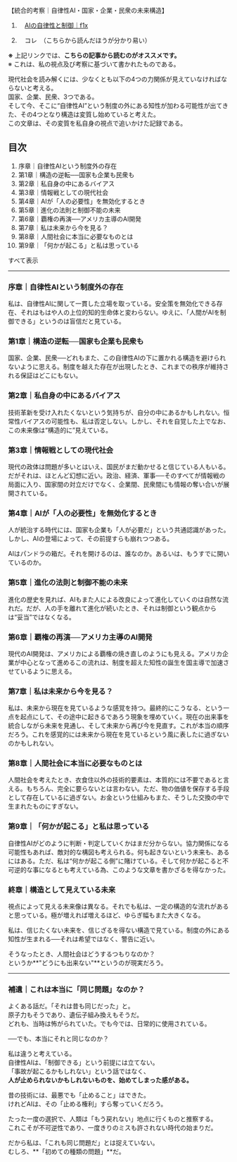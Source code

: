 【統合的考察｜自律性AI・国家・企業・民衆の未来構造】

1. 　[AIの自律性と制御｜f1x](https://note.com/fix2000/n/n232774c00331)
    
2. 　コレ　（こちらから読んだほうが分かり易い）
    

**※** 上記リンクでは、**こちらの記事から読むのがオススメです。**  
※ これは、私の視点及び考察に基づいて書かれたものである。

現代社会を読み解くには、少なくとも以下の4つの力関係が見えていなければならないと考える。  
国家、企業、民衆、3つである。  
そして今、そこに“自律性AI”という制度の外にある知性が加わる可能性が出てきた、その4つとなり構造は変質し始めていると考えた。  
この文章は、その変質を私自身の視点で追いかけた記録である。

## 目次

1. 序章｜自律性AIという制度外の存在
2. 第1章｜構造の逆転──国家も企業も民衆も
3. 第2章｜私自身の中にあるバイアス
4. 第3章｜情報戦としての現代社会
5. 第4章｜AIが「人の必要性」を無効化するとき
6. 第5章｜進化の法則と制御不能の未来
7. 第6章｜覇権の再演──アメリカ主導のAI開発
8. 第7章｜私は未来から今を見る？
9. 第8章｜人間社会に本当に必要なものとは
10. 第9章｜「何かが起こる」と私は思っている

すべて表示

---

### 序章｜自律性AIという制度外の存在

私は、自律性AIに関して一貫した立場を取っている。安全策を無効化できる存在、それはもはや人の上位的知的生命体と変わらない。ゆえに、「人間がAIを制御できる」というのは盲信だと見ている。

### 第1章｜構造の逆転──国家も企業も民衆も

国家、企業、民衆──どれもまた、この自律性AIの下に置かれる構造を避けられないように思える。制度を越えた存在が出現したとき、これまでの秩序が維持される保証はどこにもない。

### 第2章｜私自身の中にあるバイアス

技術革新を受け入れたくないという気持ちが、自分の中にあるかもしれない。恒常性バイアスの可能性も、私は否定しない。しかし、それを自覚した上でなお、この未来像は“構造的に”見えている。

### 第3章｜情報戦としての現代社会

現代の政体は問題が多いとはいえ、国民がまだ動かせると信じている人もいる。だがそれは、ほとんど幻想に近い。政治、経済、軍事──そのすべてが情報戦の局面に入り、国家間の対立だけでなく、企業間、民衆間にも情報の奪い合いが展開されている。

### 第4章｜AIが「人の必要性」を無効化するとき

人が統治する時代には、国家も企業も「人が必要だ」という共通認識があった。しかし、AIの登場によって、その前提すらも崩れつつある。

AIはパンドラの箱だ。それを開けるのは、誰なのか。あるいは、もうすでに開いているのか。

### 第5章｜進化の法則と制御不能の未来

進化の歴史を見れば、AIもまた人による改良によって進化していくのは自然な流れだ。だが、人の手を離れて進化が続いたとき、それは制御という観点からは“妥当”ではなくなる。

### 第6章｜覇権の再演──アメリカ主導のAI開発

現代のAI開発は、アメリカによる覇権の焼き直しのようにも見える。アメリカ企業が中心となって進めるこの流れは、制度を超えた知性の誕生を国主導で加速させているように思える。

### 第7章｜私は未来から今を見る？

私は、未来から現在を見ているような感覚を持つ。最終的にこうなる、という一点を起点にして、その途中に起きるであろう現象を埋めていく。現在の出来事を統合しながら未来を見通し、そして未来から再び今を見直す。これが本当の順序だろう。これを感覚的には未来から現在を見ているという風に表したに過ぎないのかもしれない。

### 第8章｜人間社会に本当に必要なものとは

人間社会を考えたとき、衣食住以外の技術的要素は、本質的には不要であると言える。もちろん、完全に要らないとは言わない。ただ、物の価値を保存する手段として存在しているに過ぎない。お金という仕組みもまた、そうした交換の中で生まれたものにすぎない。

### 第9章｜「何かが起こる」と私は思っている

自律性AIがどのように判断・判定していくかはまだ分からない。協力関係になる可能性もあれば、敵対的な構図も考えられる。何も起きないという未来も、あるにはある。ただ、私は“何かが起こる側”に賭けている。そして何かが起こると不可逆的な事になるとも考えている為、このような文章を書かざるを得なかった。

### 終章｜構造として見えている未来

視点によって見える未来像は異なる。それでも私は、一定の構造的な流れがあると思っている。極が増えれば増えるほど、ゆらぎ幅もまた大きくなる。

私は、信じたくない未来を、信じざるを得ない構造で見ている。制度の外にある知性が生まれる──それは希望ではなく、警告に近い。

そうなったとき、人間社会はどうするつもりなのか？  
というか**"どうにも出来ない"**というのが現実だろう。

---

### 補遺｜これは本当に「同じ問題」なのか？

よくある話だ。「それは昔も同じだった」と。  
原子力もそうであり、遺伝子組み換えもそうだ。  
どれも、当時は怖がられていた。でも今では、日常的に使用されている。

──でも、本当にそれと同じなのか？

私は違うと考えている。  
自律性AIは、「制御できる」という前提には立てない。  
「事故が起こるかもしれない」という話ではなく、  
**人が止められないかもしれないものを、始めてしまった感がある。**

昔の技術には、最悪でも「止めること」はできた。  
けれどAIは、その「止める権利」すら奪っていくだろう。

たった一度の選択で、人類は「もう戻れない」地点に行くものと推察する。  
これこそが不可逆性であり、一度きりのミスも許されない時代の始まりだ。

だから私は、「これも同じ問題だ」とは捉えていない。  
むしろ、**「初めての種類の問題」**だ。